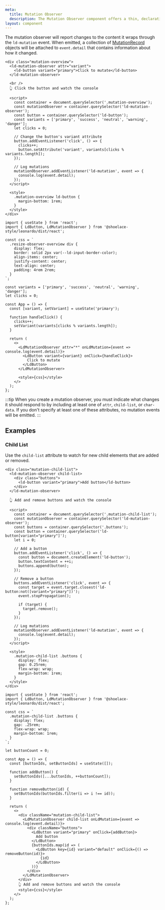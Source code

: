 ```yaml
---
meta:
  title: Mutation Observer
  description: The Mutation Observer component offers a thin, declarative interface to the MutationObserver API.
layout: component
---
```


The mutation observer will report changes to the content it wraps through the `ld-mutation` event. When emitted, a collection of [MutationRecord](https://developer.mozilla.org/en-US/docs/Web/API/MutationRecord) objects will be attached to `event.detail` that contains information about how it changed.

```html:preview
<div class="mutation-overview">
  <ld-mutation-observer attr="variant">
    <ld-button variant="primary">Click to mutate</ld-button>
  </ld-mutation-observer>

  <br />
  👆 Click the button and watch the console

  <script>
    const container = document.querySelector('.mutation-overview');
    const mutationObserver = container.querySelector('ld-mutation-observer');
    const button = container.querySelector('ld-button');
    const variants = ['primary', 'success', 'neutral', 'warning', 'danger'];
    let clicks = 0;

    // Change the button's variant attribute
    button.addEventListener('click', () => {
      clicks++;
      button.setAttribute('variant', variants[clicks % variants.length]);
    });

    // Log mutations
    mutationObserver.addEventListener('ld-mutation', event => {
      console.log(event.detail);
    });
  </script>

  <style>
    .mutation-overview ld-button {
      margin-bottom: 1rem;
    }
  </style>
</div>
```

```jsx:react
import { useState } from 'react';
import { LdButton, LdMutationObserver } from '@shoelace-style/leonardo/dist/react';

const css = `
  .resize-observer-overview div {
    display: flex;
    border: solid 2px var(--ld-input-border-color);
    align-items: center;
    justify-content: center;
    text-align: center;
    padding: 4rem 2rem;
  }
`;

const variants = ['primary', 'success', 'neutral', 'warning', 'danger'];
let clicks = 0;

const App = () => {
  const [variant, setVariant] = useState('primary');

  function handleClick() {
    clicks++;
    setVariant(variants[clicks % variants.length]);
  }

  return (
    <>
      <LdMutationObserver attr="*" onLdMutation={event => console.log(event.detail)}>
        <LdButton variant={variant} onClick={handleClick}>
          Click to mutate
        </LdButton>
      </LdMutationObserver>

      <style>{css}</style>
    </>
  );
};
```

:::tip
When you create a mutation observer, you must indicate what changes it should respond to by including at least one of `attr`, `child-list`, or `char-data`. If you don't specify at least one of these attributes, no mutation events will be emitted.
:::

## Examples

### Child List

Use the `child-list` attribute to watch for new child elements that are added or removed.

```html:preview
<div class="mutation-child-list">
  <ld-mutation-observer child-list>
    <div class="buttons">
      <ld-button variant="primary">Add button</ld-button>
    </div>
  </ld-mutation-observer>

  👆 Add and remove buttons and watch the console

  <script>
    const container = document.querySelector('.mutation-child-list');
    const mutationObserver = container.querySelector('ld-mutation-observer');
    const buttons = container.querySelector('.buttons');
    const button = container.querySelector('ld-button[variant="primary"]');
    let i = 0;

    // Add a button
    button.addEventListener('click', () => {
      const button = document.createElement('ld-button');
      button.textContent = ++i;
      buttons.append(button);
    });

    // Remove a button
    buttons.addEventListener('click', event => {
      const target = event.target.closest('ld-button:not([variant="primary"])');
      event.stopPropagation();

      if (target) {
        target.remove();
      }
    });

    // Log mutations
    mutationObserver.addEventListener('ld-mutation', event => {
      console.log(event.detail);
    });
  </script>

  <style>
    .mutation-child-list .buttons {
      display: flex;
      gap: 0.25rem;
      flex-wrap: wrap;
      margin-bottom: 1rem;
    }
  </style>
</div>
```

```jsx:react
import { useState } from 'react';
import { LdButton, LdMutationObserver } from '@shoelace-style/leonardo/dist/react';

const css = `
  .mutation-child-list .buttons {
    display: flex;
    gap: .25rem;
    flex-wrap: wrap;
    margin-bottom: 1rem;
  }
`;

let buttonCount = 0;

const App = () => {
  const [buttonIds, setButtonIds] = useState([]);

  function addButton() {
    setButtonIds([...buttonIds, ++buttonCount]);
  }

  function removeButton(id) {
    setButtonIds(buttonIds.filter(i => i !== id));
  }

  return (
    <>
      <div className="mutation-child-list">
        <LdMutationObserver child-list onLdMutation={event => console.log(event.detail)}>
          <div className="buttons">
            <LdButton variant="primary" onClick={addButton}>
              Add button
            </LdButton>
            {buttonIds.map(id => (
              <LdButton key={id} variant="default" onClick={() => removeButton(id)}>
                {id}
              </LdButton>
            ))}
          </div>
        </LdMutationObserver>
      </div>
      👆 Add and remove buttons and watch the console
      <style>{css}</style>
    </>
  );
};
```
